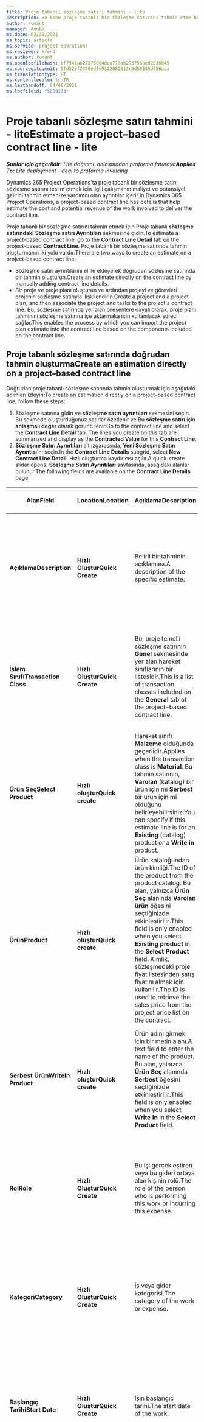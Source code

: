 ```yaml
---
title: Proje tabanlı sözleşme satırı tahmini - lite
description: Bu konu proje tabanlı bir sözleşme satırını tahmin etme hakkında bilgi sağlar.
author: rumant
manager: Annbe
ms.date: 03/30/2021
ms.topic: article
ms.service: project-operations
ms.reviewer: kfend
ms.author: rumant
ms.openlocfilehash: bf7941a627375604dca778ab293756bed2536049
ms.sourcegitcommit: 5fd529f2308edfe9322082313e6d50146df56aca
ms.translationtype: HT
ms.contentlocale: tr-TR
ms.lasthandoff: 04/06/2021
ms.locfileid: "5858133"
---
```

# <a name="estimate-a-projectbased-contract-line---lite"></a><span data-ttu-id="5f1d0-103">Proje tabanlı sözleşme satırı tahmini - lite</span><span class="sxs-lookup"><span data-stu-id="5f1d0-103">Estimate a project–based contract line - lite</span></span>

<span data-ttu-id="5f1d0-104">_**Şunlar için geçerlidir:** Lite dağıtımı: anlaşmadan proforma faturaya_</span><span class="sxs-lookup"><span data-stu-id="5f1d0-104">_**Applies To:** Lite deployment - deal to proforma invoicing_</span></span>

<span data-ttu-id="5f1d0-105">Dynamics 365 Project Operations'ta proje tabanlı bir sözleşme satırı, sözleşme satırını teslim etmek için ilgili çalışmanın maliyet ve potansiyel gelirini tahmin etmenize yardımcı olan ayrıntılar içerir.</span><span class="sxs-lookup"><span data-stu-id="5f1d0-105">In Dynamics 365 Project Operations, a project-based contract line has details that help estimate the cost and potential revenue of the work involved to deliver the contract line.</span></span>

<span data-ttu-id="5f1d0-106">Proje tabanlı bir sözleşme satırını tahmin etmek için Proje tabanlı **sözleşme satırındaki** **Sözleşme satırı Ayrıntıları** sekmesine gidin.</span><span class="sxs-lookup"><span data-stu-id="5f1d0-106">To estimate a project-based contract line, go to the **Contract Line Detail** tab on the project-based **Contract Line**.</span></span>  <span data-ttu-id="5f1d0-107">Proje tabanlı bir sözleşme satırında tahmin oluşturmanın iki yolu vardır:</span><span class="sxs-lookup"><span data-stu-id="5f1d0-107">There are two ways to create an estimate on a project-based contract line:</span></span>

   - <span data-ttu-id="5f1d0-108">Sözleşme satırı ayrıntılarını el ile ekleyerek doğrudan sözleşme satırında bir tahmin oluşturun.</span><span class="sxs-lookup"><span data-stu-id="5f1d0-108">Create an estimate directly on the contract line by manually adding contract line details.</span></span>
   - <span data-ttu-id="5f1d0-109">Bir proje ve proje planı oluşturun ve ardından projeyi ve görevleri projenin sözleşme satırıyla ilişkilendirin.</span><span class="sxs-lookup"><span data-stu-id="5f1d0-109">Create a project and a project plan, and then associate the project and tasks to the project's contract line.</span></span> <span data-ttu-id="5f1d0-110">Bu, sözleşme satırında yer alan bileşenlere dayalı olarak, proje planı tahminini sözleşme satırına içe aktarmaka için kullanılacak süreci sağlar.</span><span class="sxs-lookup"><span data-stu-id="5f1d0-110">This enables the process by which you can import the project plan estimate into the contract line based on the components included on the contract line.</span></span>

## <a name="create-an-estimation-directly-on-a-projectbased-contract-line"></a><span data-ttu-id="5f1d0-111">Proje tabanlı sözleşme satırında doğrudan tahmin oluşturma</span><span class="sxs-lookup"><span data-stu-id="5f1d0-111">Create an estimation directly on a project–based contract line</span></span>

<span data-ttu-id="5f1d0-112">Doğrudan proje tabanlı sözleşme satırında tahmin oluşturmak için aşağıdaki adımları izleyin:</span><span class="sxs-lookup"><span data-stu-id="5f1d0-112">To create an estimation directly on a project–based contract line, follow these steps:</span></span>

1. <span data-ttu-id="5f1d0-113">Sözleşme satırına gidin ve **sözleşme satırı ayrıntıları** sekmesini seçin. Bu sekmede oluşturduğunuz satırlar özetlenir ve Bu **sözleşme satırı** için **anlaşmalı değer** olarak görüntülenir.</span><span class="sxs-lookup"><span data-stu-id="5f1d0-113">Go to the contract line and select the **Contract Line Detail** tab. The lines you create on this tab are summarized and display as the **Contracted Value** for this **Contract Line**.</span></span> 
2. <span data-ttu-id="5f1d0-114">**Sözleşme Satırı Ayrıntıları** alt ızgarasında, **Yeni Sözleşme Satırı Ayrıntısı**'nı seçin.</span><span class="sxs-lookup"><span data-stu-id="5f1d0-114">In the **Contract Line Details** subgrid, select **New Contract Line Detail**.</span></span> <span data-ttu-id="5f1d0-115">Hızlı oluşturma kaydırıcısı açılır.</span><span class="sxs-lookup"><span data-stu-id="5f1d0-115">A quick-create slider opens.</span></span> <span data-ttu-id="5f1d0-116">**Sözleşme Satırı Ayrıntıları** sayfasında, aşağıdaki alanlar bulunur.</span><span class="sxs-lookup"><span data-stu-id="5f1d0-116">The following fields are available on the **Contract Line Details** page.</span></span>

| <span data-ttu-id="5f1d0-117">Alan</span><span class="sxs-lookup"><span data-stu-id="5f1d0-117">Field</span></span> | <span data-ttu-id="5f1d0-118">Location</span><span class="sxs-lookup"><span data-stu-id="5f1d0-118">Location</span></span> | <span data-ttu-id="5f1d0-119">Açıklama</span><span class="sxs-lookup"><span data-stu-id="5f1d0-119">Description</span></span> | <span data-ttu-id="5f1d0-120">Aşağı yönlü etki</span><span class="sxs-lookup"><span data-stu-id="5f1d0-120">Downstream impact</span></span> |
| --- | --- | --- | --- |
| <span data-ttu-id="5f1d0-121">**Açıklama**</span><span class="sxs-lookup"><span data-stu-id="5f1d0-121">**Description**</span></span> | <span data-ttu-id="5f1d0-122">**Hızlı Oluştur**</span><span class="sxs-lookup"><span data-stu-id="5f1d0-122">**Quick Create**</span></span> | <span data-ttu-id="5f1d0-123">Belirli bir tahminin açıklaması.</span><span class="sxs-lookup"><span data-stu-id="5f1d0-123">A description of the specific estimate.</span></span> | <span data-ttu-id="5f1d0-124">Bu değer, otomatik olarak oluşturulan maliyet için ilgili sözleşme satırı detaylarına varsayılan olarak alınır.</span><span class="sxs-lookup"><span data-stu-id="5f1d0-124">This value defaults to the related contract line detail for cost that is automatically created.</span></span> |
| <span data-ttu-id="5f1d0-125">**İşlem Sınıfı**</span><span class="sxs-lookup"><span data-stu-id="5f1d0-125">**Transaction Class**</span></span> | <span data-ttu-id="5f1d0-126">**Hızlı Oluştur**</span><span class="sxs-lookup"><span data-stu-id="5f1d0-126">**Quick Create**</span></span> | <span data-ttu-id="5f1d0-127">Bu, proje temelli sözleşme satırının **Genel** sekmesinde yer alan hareket sınıflarının bir listesidir.</span><span class="sxs-lookup"><span data-stu-id="5f1d0-127">This is a list of transaction classes included on the **General** tab of the project-based contract line.</span></span> | <span data-ttu-id="5f1d0-128">Bu değer, otomatik olarak oluşturulan maliyet için ilgili sözleşme satırı detaylarına varsayılan olarak alınır.</span><span class="sxs-lookup"><span data-stu-id="5f1d0-128">This value defaults to the related contract line detail for cost that is automatically created.</span></span> |
| <span data-ttu-id="5f1d0-129">**Ürün Seç**</span><span class="sxs-lookup"><span data-stu-id="5f1d0-129">**Select Product**</span></span> | <span data-ttu-id="5f1d0-130">**Hızlı oluştur**</span><span class="sxs-lookup"><span data-stu-id="5f1d0-130">**Quick create**</span></span> | <span data-ttu-id="5f1d0-131">Hareket sınıfı **Malzeme** olduğunda geçerlidir.</span><span class="sxs-lookup"><span data-stu-id="5f1d0-131">Applies when the transaction class is **Material**.</span></span> <span data-ttu-id="5f1d0-132">Bu tahmin satırının, **Varolan** (katalog) bir ürün için mi **Serbest** bir ürün için mi olduğunu belirleyebilirsiniz.</span><span class="sxs-lookup"><span data-stu-id="5f1d0-132">You can specify if this estimate line is for an **Existing** (catalog) product or a **Write in** product.</span></span> | <span data-ttu-id="5f1d0-133">Bu değer, otomatik olarak oluşturulan maliyet için ilgili sözleşme satırı detaylarına varsayılan olarak alınır.</span><span class="sxs-lookup"><span data-stu-id="5f1d0-133">This value defaults to the related contract line detail for cost that is automatically created.</span></span> |
| <span data-ttu-id="5f1d0-134">**Ürün**</span><span class="sxs-lookup"><span data-stu-id="5f1d0-134">**Product**</span></span> | <span data-ttu-id="5f1d0-135">**Hızlı oluştur**</span><span class="sxs-lookup"><span data-stu-id="5f1d0-135">**Quick create**</span></span> | <span data-ttu-id="5f1d0-136">Ürün kataloğundan ürün kimliği.</span><span class="sxs-lookup"><span data-stu-id="5f1d0-136">The ID of the product from the product catalog.</span></span> <span data-ttu-id="5f1d0-137">Bu alan, yalnızca **Ürün Seç** alanında **Varolan ürün** öğesini seçtiğinizde etkinleştirilir.</span><span class="sxs-lookup"><span data-stu-id="5f1d0-137">This field is only enabled when you select **Existing product** in the **Select Product** field.</span></span> <span data-ttu-id="5f1d0-138">Kimlik, sözleşmedeki proje fiyat listesinden satış fiyatını almak için kullanılır.</span><span class="sxs-lookup"><span data-stu-id="5f1d0-138">The ID is used to retrieve the sales price from the project price list on the contract.</span></span> | <span data-ttu-id="5f1d0-139">Bu değer, otomatik olarak oluşturulan maliyet için ilgili sözleşme satırı detaylarına varsayılan olarak alınır.</span><span class="sxs-lookup"><span data-stu-id="5f1d0-139">This value defaults to the related contract line detail for the cost that is automatically created.</span></span> |
| <span data-ttu-id="5f1d0-140">**Serbest Ürün**</span><span class="sxs-lookup"><span data-stu-id="5f1d0-140">**WriteIn Product**</span></span> | <span data-ttu-id="5f1d0-141">**Hızlı oluştur**</span><span class="sxs-lookup"><span data-stu-id="5f1d0-141">**Quick create**</span></span> | <span data-ttu-id="5f1d0-142">Ürün adını girmek için bir metin alanı.</span><span class="sxs-lookup"><span data-stu-id="5f1d0-142">A text field to enter the name of the product.</span></span> <span data-ttu-id="5f1d0-143">Bu alan, yalnızca **Ürün Seç** alanında **Serbest** öğesini seçtiğinizde etkinleştirilir.</span><span class="sxs-lookup"><span data-stu-id="5f1d0-143">This field is only enabled when you select **Write In** in the **Select Product** field.</span></span>| <span data-ttu-id="5f1d0-144">Bu değer, otomatik olarak oluşturulan maliyet için ilgili sözleşme satırı detaylarına varsayılan olarak alınır.</span><span class="sxs-lookup"><span data-stu-id="5f1d0-144">This value defaults to the related contract line detail for cost that is automatically created.</span></span> |
| <span data-ttu-id="5f1d0-145">**Rol**</span><span class="sxs-lookup"><span data-stu-id="5f1d0-145">**Role**</span></span> | <span data-ttu-id="5f1d0-146">**Hızlı Oluştur**</span><span class="sxs-lookup"><span data-stu-id="5f1d0-146">**Quick Create**</span></span> | <span data-ttu-id="5f1d0-147">Bu işi gerçekleştiren veya bu gideri ortaya alan kişinin rolü.</span><span class="sxs-lookup"><span data-stu-id="5f1d0-147">The role of the person who is performing this work or incurring this expense.</span></span> | <span data-ttu-id="5f1d0-148">Bu değer, otomatik olarak oluşturulan maliyet için ilgili sözleşme satırı detaylarına varsayılan olarak alınır.</span><span class="sxs-lookup"><span data-stu-id="5f1d0-148">This value defaults to the related contract line detail for cost that is automatically created.</span></span>|
| <span data-ttu-id="5f1d0-149">**Kategori**</span><span class="sxs-lookup"><span data-stu-id="5f1d0-149">**Category**</span></span> | <span data-ttu-id="5f1d0-150">**Hızlı Oluştur**</span><span class="sxs-lookup"><span data-stu-id="5f1d0-150">**Quick Create**</span></span> | <span data-ttu-id="5f1d0-151">İş veya gider kategorisi.</span><span class="sxs-lookup"><span data-stu-id="5f1d0-151">The category of the work or expense.</span></span> |<span data-ttu-id="5f1d0-152">Bu değer, otomatik olarak oluşturulan maliyet için ilgili sözleşme satırı detaylarına varsayılan olarak alınır.</span><span class="sxs-lookup"><span data-stu-id="5f1d0-152">This value defaults to the related contract line detail for cost that is automatically created.</span></span>|
| <span data-ttu-id="5f1d0-153">**Başlangıç Tarihi**</span><span class="sxs-lookup"><span data-stu-id="5f1d0-153">**Start Date**</span></span> | <span data-ttu-id="5f1d0-154">**Hızlı Oluştur**</span><span class="sxs-lookup"><span data-stu-id="5f1d0-154">**Quick Create**</span></span> | <span data-ttu-id="5f1d0-155">İşin başlangıç tarihi.</span><span class="sxs-lookup"><span data-stu-id="5f1d0-155">The start date of the work.</span></span> | <span data-ttu-id="5f1d0-156">Bu değer, otomatik olarak oluşturulan maliyet için ilgili sözleşme satırı detaylarına varsayılan olarak alınır.</span><span class="sxs-lookup"><span data-stu-id="5f1d0-156">This value defaults to the related contract line detail for cost that is automatically created.</span></span> |
| <span data-ttu-id="5f1d0-157">**Bitiş Tarihi**</span><span class="sxs-lookup"><span data-stu-id="5f1d0-157">**End Date**</span></span> | <span data-ttu-id="5f1d0-158">**Hızlı Oluştur**</span><span class="sxs-lookup"><span data-stu-id="5f1d0-158">**Quick Create**</span></span> | <span data-ttu-id="5f1d0-159">İşin bitiş tarihi.</span><span class="sxs-lookup"><span data-stu-id="5f1d0-159">The end date of the work.</span></span> | <span data-ttu-id="5f1d0-160">Bu değer, otomatik olarak oluşturulan maliyet için ilgili sözleşme satırı detaylarına varsayılan olarak alınır.</span><span class="sxs-lookup"><span data-stu-id="5f1d0-160">This value defaults to the related contract line detail for cost that is automatically created.</span></span> |
| <span data-ttu-id="5f1d0-161">**Kaynak Belirleme Birimi**</span><span class="sxs-lookup"><span data-stu-id="5f1d0-161">**Resourcing Unit**</span></span> | <span data-ttu-id="5f1d0-162">**Hızlı Oluştur**</span><span class="sxs-lookup"><span data-stu-id="5f1d0-162">**Quick Create**</span></span> | <span data-ttu-id="5f1d0-163">Bu maliyeti karşılayan ve üzerinde çalışılması için kaynağı sağlayan kaynak birimi.</span><span class="sxs-lookup"><span data-stu-id="5f1d0-163">The resourcing unit that incurs this cost and provides the resource to work on it.</span></span> |<span data-ttu-id="5f1d0-164">Bu değer, otomatik olarak oluşturulan ve maliyet fiyatı almada kullanılan maliyet için ilgili sözleşme satırı detaylarına varsayılan olarak alınır.</span><span class="sxs-lookup"><span data-stu-id="5f1d0-164">This value defaults to the related contract line detail for cost that is automatically created and is used in cost price retrieval.</span></span> |
| <span data-ttu-id="5f1d0-165">**Birim zamanlaması**</span><span class="sxs-lookup"><span data-stu-id="5f1d0-165">**Unit schedule**</span></span> | <span data-ttu-id="5f1d0-166">**Hızlı oluştur**</span><span class="sxs-lookup"><span data-stu-id="5f1d0-166">**Quick create**</span></span> | <span data-ttu-id="5f1d0-167">İş, ürün veya giderin birim grubu.</span><span class="sxs-lookup"><span data-stu-id="5f1d0-167">The unit group of the work, product, or expense.</span></span> <span data-ttu-id="5f1d0-168">Birimler, bir birim zamanlamasına veya birim grubuna aittir.</span><span class="sxs-lookup"><span data-stu-id="5f1d0-168">Units belong to a unit schedule or a group of units.</span></span> <span data-ttu-id="5f1d0-169">Örneğin, *mil* ve *kilometre (kms)* mesafeyi açıklayan bir birim grubuna ait birimlerdir.</span><span class="sxs-lookup"><span data-stu-id="5f1d0-169">For example, *miles* and *kilometers (kms)* are units that belong to a group of units that describe distance.</span></span> | <span data-ttu-id="5f1d0-170">Bu değer, otomatik olarak oluşturulan maliyet için ilgili sözleşme satırı detaylarına varsayılan olarak alınır.</span><span class="sxs-lookup"><span data-stu-id="5f1d0-170">This value defaults to the related contract line detail for cost that is automatically created.</span></span> |
| <span data-ttu-id="5f1d0-171">**Birim**</span><span class="sxs-lookup"><span data-stu-id="5f1d0-171">**Unit**</span></span> | <span data-ttu-id="5f1d0-172">**Hızlı Oluştur**</span><span class="sxs-lookup"><span data-stu-id="5f1d0-172">**Quick Create**</span></span> | <span data-ttu-id="5f1d0-173">İş, ürün veya giderin birimi.</span><span class="sxs-lookup"><span data-stu-id="5f1d0-173">The unit of work, product, or expense.</span></span> | <span data-ttu-id="5f1d0-174">Bu değer, otomatik olarak oluşturulan maliyet için ilgili sözleşme satırı detaylarına varsayılan olarak alınır.</span><span class="sxs-lookup"><span data-stu-id="5f1d0-174">This value defaults to the related contract line detail for cost that is automatically created.</span></span> |
| <span data-ttu-id="5f1d0-175">**Miktar**</span><span class="sxs-lookup"><span data-stu-id="5f1d0-175">**Quantity**</span></span> | <span data-ttu-id="5f1d0-176">**Hızlı Oluştur**</span><span class="sxs-lookup"><span data-stu-id="5f1d0-176">**Quick Create**</span></span> | <span data-ttu-id="5f1d0-177">İş, ürün veya giderin miktarı.</span><span class="sxs-lookup"><span data-stu-id="5f1d0-177">The quantity of work, product, or expense.</span></span> | <span data-ttu-id="5f1d0-178">Bu değer, otomatik olarak oluşturulan maliyet için ilgili sözleşme satırı detaylarına varsayılan olarak alınır.</span><span class="sxs-lookup"><span data-stu-id="5f1d0-178">This value defaults to the related contract line detail for cost that is automatically created.</span></span> |
| <span data-ttu-id="5f1d0-179">**Birim fiyatı**</span><span class="sxs-lookup"><span data-stu-id="5f1d0-179">**Unit price**</span></span> | <span data-ttu-id="5f1d0-180">**Hızlı Oluştur**</span><span class="sxs-lookup"><span data-stu-id="5f1d0-180">**Quick Create**</span></span> | <span data-ttu-id="5f1d0-181">Çalışmayı gerçekleştiren rolün fatura oranı, ürünün birim fiyatı veya ürün ya da gider kategorisinin satış fiyatı.</span><span class="sxs-lookup"><span data-stu-id="5f1d0-181">The bill rate of the role that is performing the work, the unit price of the product, or the sales price of the product or expense category.</span></span> <span data-ttu-id="5f1d0-182">Bu alanın varsayılanı, başlangıç tarihi için geçerli proje fiyatı listesinin rol fiyatı satırında bulunan fiyatlandırma boyutu değerlerinin birleşimine dayanan **Zaman**'dır.</span><span class="sxs-lookup"><span data-stu-id="5f1d0-182">This field defaults for **Time** based on the combination of pricing dimension values on the role price line of the project price list that is effective for the start date.</span></span> <span data-ttu-id="5f1d0-183">**Giderler** için bu alanın varsayılan ayarı, proje fiyat listesindeki, başlangıç tarihi için geçerli olan hareket kategorisine yönelik fiyat kurulumundan alınır.</span><span class="sxs-lookup"><span data-stu-id="5f1d0-183">For **Expenses**, this field's default is from the price setup for the transaction category in the project price list that is effective for the start date.</span></span> <span data-ttu-id="5f1d0-184">İşlem kategorisi için fiyatlandırma yöntemi, **birim başına fiyat** değilse varsayılan değer yoktur ve bu alan boş bırakılır.</span><span class="sxs-lookup"><span data-stu-id="5f1d0-184">If the pricing method for the transaction category is not **price-per-unit**, there is no default, and this field is left blank.</span></span> <span data-ttu-id="5f1d0-185">Ürünler için bu alanın varsayılanı, başlangıç tarihi için geçerli proje fiyat listesindeki **Fiyat listesi maddesi** satırına dayanır.</span><span class="sxs-lookup"><span data-stu-id="5f1d0-185">For products, this field's default is based on the **Price list item**  line in the project price list that is effective for the start date.</span></span>| <span data-ttu-id="5f1d0-186">Çalışmayı gerçekleştiren rolün maliyet oranı, gider kategorisinin birim başına maliyeti veya ürünün birim maliyeti.</span><span class="sxs-lookup"><span data-stu-id="5f1d0-186">The cost rate of the role that is performing the work, or the cost per unit of the expense category or the unit cost of the product.</span></span> <span data-ttu-id="5f1d0-187">Bu alanın varsayılanı, başlangıç tarihi için geçerli sözleşme birimine eklenmiş maliyet fiyat listesinin rol fiyatı satırında bulunan fiyatlandırma boyutu değerlerinin birleşimine dayanan **Zaman**'dır.</span><span class="sxs-lookup"><span data-stu-id="5f1d0-187">This field defaults for **Time** based on the combination of pricing dimension values on the role price line of the cost price list attached to the contracting unit effective for the start date.</span></span> <span data-ttu-id="5f1d0-188">Giderler için bu alanın varsayılan ayarı, başlangıç tarihi için geçerli olan sözleşme birimine ekli olan maliyet fiyat listesinin kategori fiyat satırına bağlıdır.</span><span class="sxs-lookup"><span data-stu-id="5f1d0-188">For expenses, this field's default is based on the category price line of the cost price list attached to the contracting unit that is effective for the start date.</span></span> <span data-ttu-id="5f1d0-189">İşlem kategorisi için fiyatlandırma yöntemi, birim başına fiyat değilse varsayılan değer yoktur ve bu alan boş bırakılır.</span><span class="sxs-lookup"><span data-stu-id="5f1d0-189">If the pricing method for the transaction category is not price-per-unit, there is no default and this field is left blank.</span></span> <span data-ttu-id="5f1d0-190">Ürünler için bu alanın varsayılanı, başlangıç tarihi için geçerli sözleşme birimine eklenmiş masraf fiyat listesinin **Fiyat listesi maddesi** satırına dayanır.</span><span class="sxs-lookup"><span data-stu-id="5f1d0-190">For products, this field's default is based on the **Price list item**  line of the cost price list attached to the contracting unit that is effective for the start date.</span></span>|
| <span data-ttu-id="5f1d0-191">**Tahmini Vergi**</span><span class="sxs-lookup"><span data-stu-id="5f1d0-191">**Estimated Tax**</span></span> | <span data-ttu-id="5f1d0-192">**Hızlı Oluştur**</span><span class="sxs-lookup"><span data-stu-id="5f1d0-192">**Quick Create**</span></span> | <span data-ttu-id="5f1d0-193">Bu iş veya gider için tahmini vergi.</span><span class="sxs-lookup"><span data-stu-id="5f1d0-193">The estimated tax for this work or expense.</span></span> | <span data-ttu-id="5f1d0-194">Bu iş veya gider için tahmini vergi.</span><span class="sxs-lookup"><span data-stu-id="5f1d0-194">The estimated tax for this work or expense.</span></span> |
| <span data-ttu-id="5f1d0-195">**Miktar**</span><span class="sxs-lookup"><span data-stu-id="5f1d0-195">**Amount**</span></span> | <span data-ttu-id="5f1d0-196">**Hızlı Oluştur**</span><span class="sxs-lookup"><span data-stu-id="5f1d0-196">**Quick Create**</span></span> | <span data-ttu-id="5f1d0-197">Bu alandaki değeri, **Miktar** ve **Fiyat** alanları boş bırakılmışsa ekleyebilirsiniz.</span><span class="sxs-lookup"><span data-stu-id="5f1d0-197">You can add the value in this field if the **Quantity** and **Price** fields are left blank.</span></span> <span data-ttu-id="5f1d0-198">**Miktar** ve **Fiyat** doldurulmuşsa **tutar** alanı salt okunurdur ve **(miktar \* birim fiyatı) + vergi** olarak hesaplanır.</span><span class="sxs-lookup"><span data-stu-id="5f1d0-198">If **Quantity** and **Price** are filled, the **Amount** field is read only and is calculated as **(Quantity \* Unit price) + Tax**.</span></span> | &nbsp; |

## <a name="update-prices-on-contract-line-details"></a><span data-ttu-id="5f1d0-199">Sözleşme satırı ayrıntılarında fiyatları güncelleştir</span><span class="sxs-lookup"><span data-stu-id="5f1d0-199">Update prices on contract line details</span></span>

<span data-ttu-id="5f1d0-200">Sözleşmeye iliştirilen proje fiyat listesindeki fiyatları veya sözleşme biriminin maliyet fiyatı listesini değiştirirseniz, değişikliği yansıtmak için her sözleşme satırı ayrıntılarında fiyatları yenileyebilirsiniz.</span><span class="sxs-lookup"><span data-stu-id="5f1d0-200">If you change prices on the project price list that is attached to the contract or the cost price list of the contracting unit, you can refresh the prices on the individual contract line details to reflect the change.</span></span> <span data-ttu-id="5f1d0-201">**Sözleşme** sayfasında **Yeniden hesapla**'yı seçin.</span><span class="sxs-lookup"><span data-stu-id="5f1d0-201">On the **Contract** page, select **Recalculate**.</span></span> <span data-ttu-id="5f1d0-202">Bu sözleşmedeki tüm sözleşme satırları için fiyatların sıfırlandığını bildiren bir uyarı görüntülenir.</span><span class="sxs-lookup"><span data-stu-id="5f1d0-202">A warning appears to inform you that prices for all contract lines on this contract are reset.</span></span> <span data-ttu-id="5f1d0-203">Satış ve maliyet sözleşme satırı ayrıntılarının her ikisi için de fiyatları yenilemek üzere **Evet**'i seçin.</span><span class="sxs-lookup"><span data-stu-id="5f1d0-203">Select **Yes** to refresh prices for both sales and cost contract line details.</span></span>

## <a name="access-contract-line-details-for-cost"></a><span data-ttu-id="5f1d0-204">Maliyet erişim sözleşmesi satır ayrıntıları</span><span class="sxs-lookup"><span data-stu-id="5f1d0-204">Access contract line details for cost</span></span>

<span data-ttu-id="5f1d0-205">**Sözleşme satırı ayrıntıları** sekmesinde, alt kılavuzun araç çubuğunda bazı eylemleri etkinleştirmek için ızgarasında bir satır seçin.</span><span class="sxs-lookup"><span data-stu-id="5f1d0-205">On the **Contract Line Details** tab, select a row in the grid to display actions on the toolbar of the subgrid.</span></span> <span data-ttu-id="5f1d0-206">Alt kılavuz araç çubuğundaki ilk eylem **Açık maliyet ayrıntısı**'dır.</span><span class="sxs-lookup"><span data-stu-id="5f1d0-206">The first action on the subgrid tool bar is **Open Cost Detail**.</span></span> <span data-ttu-id="5f1d0-207">Bu sözleşme satırı ayrıntısı için ilgili maliyet oranını ve tutarı görmek için **Açık maliyet ayrıntısı**'nı seçin.</span><span class="sxs-lookup"><span data-stu-id="5f1d0-207">To see the related cost rate and amount for this contract line detail, select **Open Cost Detail**.</span></span> 

> [!NOTE]
> <span data-ttu-id="5f1d0-208">**Maliyet** için kaynak şirketi, kaynak birim, miktar, tarih, rol veya sözleşme satırı ayrıntısı üzerinde kategori değerlerini değiştirmek **Satış** için ilgili sözleşme satırı ayrıntısının karşılık gelen değerlerini de değiştirir.</span><span class="sxs-lookup"><span data-stu-id="5f1d0-208">Changing the resourcing company, resourcing unit, quantity, dates, role, or category values on the contract line detail for **Cost** also changes the corresponding values on the contract line detail for **Sales**.</span></span>

## <a name="currency-on-contract-line-details-for-cost-and-sales"></a><span data-ttu-id="5f1d0-209">Sözleşme satırındaki para birimi maliyet ve satış ayrıntıları</span><span class="sxs-lookup"><span data-stu-id="5f1d0-209">Currency on contract line details for cost and sales</span></span>

<span data-ttu-id="5f1d0-210">**Satışlar** için sözleşme satırı ayrıntısı Proje Fiyat listesinden, sözleşme satırı ayrıntısı başlangıç tarihi için geçerli olan varsayılan para birimini ayarlar.</span><span class="sxs-lookup"><span data-stu-id="5f1d0-210">The contract line detail for **Sales** sets the default currency from the project price list that is effective for the start date of the contract line detail.</span></span>

<span data-ttu-id="5f1d0-211">**Maliyet** için sözleşme satırı ayrıntısı sözleşmenin sözleşme birimi Fiyat listesinden, **Maliyet** için sözleşme satırı ayrıntısı başlangıç tarihi için geçerli olan varsayılan para birimini ayarlar.</span><span class="sxs-lookup"><span data-stu-id="5f1d0-211">The contract line detail for **Cost** sets the default currency from the price list of the contracting unit of the contract that is effective for the start date of the contract line detail for **Cost**.</span></span>

<span data-ttu-id="5f1d0-212">Karlılık hesaplamaları, **Maliyet** ve **Satış** için sözleşme satırı ayrıntılarının tutarlarını, sözleşmenin genel gerçek ve tahmini kenar boşluklarını raporlamak için ortamın temel para birimine dönüştürür.</span><span class="sxs-lookup"><span data-stu-id="5f1d0-212">Profitability calculations convert the amounts for the contract line details for **Cost** and **Sales** into the base currency of the environment to report the overall actual and estimated margins on the contract.</span></span>

> [!NOTE]
> <span data-ttu-id="5f1d0-213">Para birimi yuvarlama hataları ve değişen kenar boşlukları, etkili Döviz kurları olmadığı için oluşabilir.</span><span class="sxs-lookup"><span data-stu-id="5f1d0-213">Currency rounding errors and changed margins could occur because of the lack of date effective exchange rates.</span></span> <span data-ttu-id="5f1d0-214">Bu hesaplamaları yalnızca proje sözleşmelerinde kullanın. Bunlar, yaklaşık değerler değildir veya döviz kurları için geçerlilik tarihinin yuvarlanması ve farkındalığına yönelik daha yüksek hassasiyet gerektiren gerçek bir meşru veya başka bir raporlama için değildir.</span><span class="sxs-lookup"><span data-stu-id="5f1d0-214">Use these calculations only on project contracts as these are approximations and are not for actual statutory or other reporting that requires higher precision of rounding and awareness of date effectivity for exchange rates.</span></span>


[!INCLUDE[footer-include](../../includes/footer-banner.md)]

